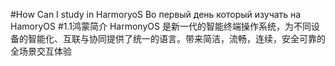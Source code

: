 #How Can I study in HarmoryoS
Во первый день который изучать на HamoryOS
#1.1鸿蒙简介 
HarmonyOS 是新一代的智能终端操作系统，为不同设备的智能化、互联与协同提供了统一的语言。带来简洁，流畅，连续，安全可靠的全场景交互体验
